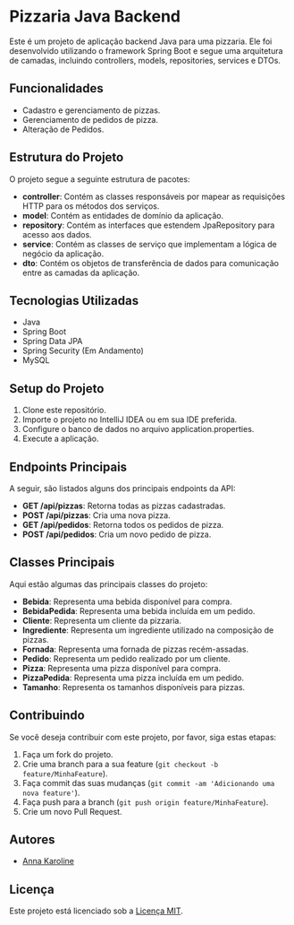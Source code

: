 # Pizzaria Java Backend

Este é um projeto de aplicação backend Java para uma pizzaria. Ele foi desenvolvido utilizando o framework Spring Boot e segue uma arquitetura de camadas, incluindo controllers, models, repositories, services e DTOs.

## Funcionalidades

- Cadastro e gerenciamento de pizzas.
- Gerenciamento de pedidos de pizza.
- Alteração de Pedidos.

## Estrutura do Projeto

O projeto segue a seguinte estrutura de pacotes:

- **controller**: Contém as classes responsáveis por mapear as requisições HTTP para os métodos dos serviços.
- **model**: Contém as entidades de domínio da aplicação.
- **repository**: Contém as interfaces que estendem JpaRepository para acesso aos dados.
- **service**: Contém as classes de serviço que implementam a lógica de negócio da aplicação.
- **dto**: Contém os objetos de transferência de dados para comunicação entre as camadas da aplicação.

## Tecnologias Utilizadas

- Java
- Spring Boot
- Spring Data JPA
- Spring Security (Em Andamento)
- MySQL
## Setup do Projeto

1. Clone este repositório.
2. Importe o projeto no IntelliJ IDEA ou em sua IDE preferida.
3. Configure o banco de dados no arquivo application.properties.
4. Execute a aplicação.

## Endpoints Principais

A seguir, são listados alguns dos principais endpoints da API:

- **GET /api/pizzas**: Retorna todas as pizzas cadastradas.
- **POST /api/pizzas**: Cria uma nova pizza.
- **GET /api/pedidos**: Retorna todos os pedidos de pizza.
- **POST /api/pedidos**: Cria um novo pedido de pizza.


## Classes Principais

Aqui estão algumas das principais classes do projeto:

- **Bebida**: Representa uma bebida disponível para compra.
- **BebidaPedida**: Representa uma bebida incluída em um pedido.
- **Cliente**: Representa um cliente da pizzaria.
- **Ingrediente**: Representa um ingrediente utilizado na composição de pizzas.
- **Fornada**: Representa uma fornada de pizzas recém-assadas.
- **Pedido**: Representa um pedido realizado por um cliente.
- **Pizza**: Representa uma pizza disponível para compra.
- **PizzaPedida**: Representa uma pizza incluída em um pedido.
- **Tamanho**: Representa os tamanhos disponíveis para pizzas.

## Contribuindo

Se você deseja contribuir com este projeto, por favor, siga estas etapas:

1. Faça um fork do projeto.
2. Crie uma branch para a sua feature (`git checkout -b feature/MinhaFeature`).
3. Faça commit das suas mudanças (`git commit -am 'Adicionando uma nova feature'`).
4. Faça push para a branch (`git push origin feature/MinhaFeature`).
5. Crie um novo Pull Request.

## Autores

- [Anna Karoline](https://github.com/AnnaKarolineNunes/AnnaKarolineDeveloper)

## Licença

Este projeto está licenciado sob a [Licença MIT](LICENSE).
